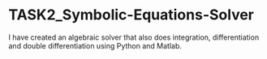 # TASK2_Symbolic-Equations-Solver

I have created an algebraic solver that also does integration, differentiation and double differentiation using Python and Matlab.
